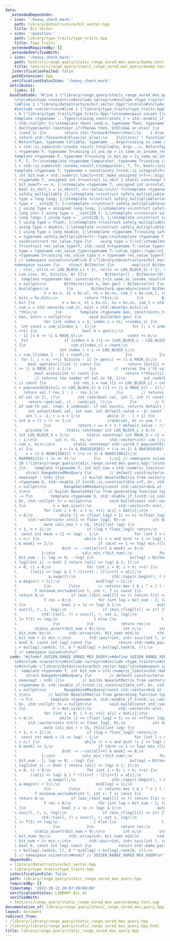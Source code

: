 ```yaml
---
data:
  _extendedDependsOn:
  - icon: ':heavy_check_mark:'
    path: library/datastructure/bit_vector.hpp
    title: Bit Vector
  - icon: ':question:'
    path: library/type_traits/type_traits.hpp
    title: Type Traits
  _extendedRequiredBy: []
  _extendedVerifiedWith:
  - icon: ':heavy_check_mark:'
    path: test/src/range_query/static_range_xored_mex_query/dummy.test.cpp
    title: test/src/range_query/static_range_xored_mex_query/dummy.test.cpp
  _isVerificationFailed: false
  _pathExtension: hpp
  _verificationStatusIcon: ':heavy_check_mark:'
  attributes:
    links: []
  bundledCode: "#line 1 \"library/range_query/static_range_xored_mex_query.hpp\"\n\
    \n\n\n#include <cassert>\n#include <array>\n#include <type_traits>\n#include <limits>\n\
    \n#line 1 \"library/datastructure/bit_vector.hpp\"\n\n\n\n#include <cstdint>\n\
    #include <vector>\n\n#line 1 \"library/type_traits/type_traits.hpp\"\n\n\n\n#line\
    \ 6 \"library/type_traits/type_traits.hpp\"\n\nnamespace suisen {\n// ! utility\n\
    template <typename ...Types>\nusing constraints_t = std::enable_if_t<std::conjunction_v<Types...>,\
    \ std::nullptr_t>;\ntemplate <bool cond_v, typename Then, typename OrElse>\nconstexpr\
    \ decltype(auto) constexpr_if(Then&& then, OrElse&& or_else) {\n    if constexpr\
    \ (cond_v) {\n        return std::forward<Then>(then);\n    } else {\n       \
    \ return std::forward<OrElse>(or_else);\n    }\n}\n\n// ! function\ntemplate <typename\
    \ ReturnType, typename Callable, typename ...Args>\nusing is_same_as_invoke_result\
    \ = std::is_same<std::invoke_result_t<Callable, Args...>, ReturnType>;\ntemplate\
    \ <typename F, typename T>\nusing is_uni_op = is_same_as_invoke_result<T, F, T>;\n\
    template <typename F, typename T>\nusing is_bin_op = is_same_as_invoke_result<T,\
    \ F, T, T>;\n\ntemplate <typename Comparator, typename T>\nusing is_comparator\
    \ = std::is_same<std::invoke_result_t<Comparator, T, T>, bool>;\n\n// ! integral\n\
    template <typename T, typename = constraints_t<std::is_integral<T>>>\nconstexpr\
    \ int bit_num = std::numeric_limits<std::make_unsigned_t<T>>::digits;\ntemplate\
    \ <typename T, unsigned int n>\nstruct is_nbit { static constexpr bool value =\
    \ bit_num<T> == n; };\ntemplate <typename T, unsigned int n>\nstatic constexpr\
    \ bool is_nbit_v = is_nbit<T, n>::value;\n\n// ?\ntemplate <typename T>\nstruct\
    \ safely_multipliable {};\ntemplate <>\nstruct safely_multipliable<int> { using\
    \ type = long long; };\ntemplate <>\nstruct safely_multipliable<long long> { using\
    \ type = __int128_t; };\ntemplate <>\nstruct safely_multipliable<unsigned int>\
    \ { using type = unsigned long long; };\ntemplate <>\nstruct safely_multipliable<unsigned\
    \ long int> { using type = __uint128_t; };\ntemplate <>\nstruct safely_multipliable<unsigned\
    \ long long> { using type = __uint128_t; };\ntemplate <>\nstruct safely_multipliable<float>\
    \ { using type = float; };\ntemplate <>\nstruct safely_multipliable<double> {\
    \ using type = double; };\ntemplate <>\nstruct safely_multipliable<long double>\
    \ { using type = long double; };\ntemplate <typename T>\nusing safely_multipliable_t\
    \ = typename safely_multipliable<T>::type;\n\ntemplate <typename T, typename =\
    \ void>\nstruct rec_value_type {\n    using type = T;\n};\ntemplate <typename\
    \ T>\nstruct rec_value_type<T, std::void_t<typename T::value_type>> {\n    using\
    \ type = typename rec_value_type<typename T::value_type>::type;\n};\ntemplate\
    \ <typename T>\nusing rec_value_type_t = typename rec_value_type<T>::type;\n\n\
    } // namespace suisen\n\n\n#line 8 \"library/datastructure/bit_vector.hpp\"\n\n\
    namespace suisen {\n    struct BitVector {\n        explicit BitVector(int n)\
    \ : n(n), nl((n >> LOG_BLOCK_L) + 1), ns((n >> LOG_BLOCK_S) + 1), cum_l(nl, 0),\
    \ cum_s(ns, 0), bits(ns, 0) {}\n        BitVector() : BitVector(0) {}\n      \
    \  template <typename Gen, constraints_t<is_same_as_invoke_result<bool, Gen, int>>\
    \ = nullptr>\n        BitVector(int n, Gen gen) : BitVector(n) {\n           \
    \ build(gen);\n        }\n        BitVector& operator=(const BitVector& bv) {\n\
    \            n = bv.n, nl = bv.nl, ns = bv.ns, cum_l = bv.cum_l, cum_s = bv.cum_s,\
    \ bits = bv.bits;\n            return *this;\n        }\n        BitVector& operator=(BitVector&&\
    \ bv) {\n            n = bv.n, nl = bv.nl, ns = bv.ns, cum_l = std::move(bv.cum_l),\
    \ cum_s = std::move(bv.cum_s), bits = std::move(bv.bits);\n            return\
    \ *this;\n        }\n        template <typename Gen, constraints_t<is_same_as_invoke_result<bool,\
    \ Gen, int>> = nullptr>\n        void build(Gen gen) {\n            int i = 0;\n\
    \            for (int index_s = 1; index_s < ns; ++index_s) {\n              \
    \  int count = cum_s[index_s - 1];\n                for (; i < index_s << LOG_BLOCK_S;\
    \ ++i) {\n                    bool b = gen(i);\n                    bits[index_s\
    \ - 1] |= b << (i & MASK_S);\n                    count += b;\n              \
    \  }\n                if (index_s & ((1 << (LOG_BLOCK_L - LOG_BLOCK_S)) - 1))\
    \ {\n                    cum_s[index_s] = count;\n                } else {\n \
    \                   int index_l = i >> LOG_BLOCK_L;\n                    cum_l[index_l]\
    \ = cum_l[index_l - 1] + count;\n                }\n            }\n          \
    \  for (; i < n; ++i) bits[ns - 1] |= gen(i) << (i & MASK_S);\n        }\n   \
    \     bool operator[](int i) const {\n            return (bits[i >> LOG_BLOCK_S]\
    \ >> (i & MASK_S)) & 1;\n        }\n        // returns the i'th val (i: 0-indexed)\n\
    \        bool access(int i) const {\n            return (*this)[i];\n        }\n\
    \        // returns the number of val in [0, i)\n        int rank(bool val, int\
    \ i) const {\n            int res_1 = cum_l[i >> LOG_BLOCK_L] + cum_s[i >> LOG_BLOCK_S]\
    \ + popcount8(bits[i >> LOG_BLOCK_S] & ((1 << (i & MASK_S)) - 1));\n         \
    \   return val ? res_1 : i - res_1;\n        }\n        // returns the number\
    \ of val in [l, r)\n        int rank(bool val, int l, int r) const {\n       \
    \     return rank(val, r) - rank(val, l);\n        }\n        // find the index\
    \ of num'th val. (num: 1-indexed). if not exists, returns default_value.\n   \
    \     int select(bool val, int num, int default_value = -1) const {\n        \
    \    int l = -1, r = n + 1;\n            while (r - l > 1) {\n               \
    \ int m = (l + r) >> 1;\n                (rank(val, m) >= num ? r : l) = m;\n\
    \            }\n            return r == n + 1 ? default_value : r;\n        }\n\
    \    private:\n        static constexpr int LOG_BLOCK_L = 8;\n        static constexpr\
    \ int LOG_BLOCK_S = 3;\n        static constexpr int MASK_S = (1 << LOG_BLOCK_S)\
    \ - 1;\n\n        int n, nl, ns;\n        std::vector<int> cum_l;\n        std::vector<std::uint8_t>\
    \ cum_s, bits;\n\n        static constexpr std::uint8_t popcount8(std::uint8_t\
    \ x) {\n            x = (x & 0b01010101) + ((x >> 1) & 0b01010101);\n        \
    \    x = (x & 0b00110011) + ((x >> 2) & 0b00110011);\n            return (x &\
    \ 0b00001111) + (x >> 4);\n        }\n    };\n} // namespace suisen\n\n\n#line\
    \ 10 \"library/range_query/static_range_xored_mex_query.hpp\"\n\nnamespace suisen\
    \ {\n    template <typename T, int bit_num = std::numeric_limits<std::make_unsigned_t<T>>::digits>\n\
    \    struct RangeXoredMexQuery {\n        // default constructor\n        RangeXoredMexQuery()\
    \ noexcept : n(0) {}\n        // builds WaveletMatrix from vector\n        template\
    \ <typename U, std::enable_if_t<std::is_constructible_v<T, U>, std::nullptr_t>\
    \ = nullptr>\n        RangeXoredMexQuery(const std::vector<U>& a) { build(a);\
    \ }\n\n        // builds WaveletMatrix from generating function typed as (int)\
    \ -> T\n        template <typename U, std::enable_if_t<std::is_constructible_v<T,\
    \ U>, std::nullptr_t> = nullptr>\n        void build(const std::vector<U> &dat)\
    \ {\n            n = dat.size();\n            std::vector<T> a(n), l(n), r(n);\n\
    \            for (int i = 0; i < n; ++i) a[i] = dat[i];\n\n            int floor_log2\
    \ = 0;\n            while (1 << (floor_log2 + 1) <= n) ++floor_log2;\n       \
    \     std::vector<int> cnt(1 << floor_log2, 0);\n            int dcnt = 0;\n\n\
    \            auto calc_min_r = [&, this](int log) {\n                min_r[log].assign(n\
    \ + 1, n + 1);\n                if (log > floor_log2) return;\n              \
    \  const int mask = (1 << log) - 1;\n                for (int l = 0, r = 0; l\
    \ < n;) {\n                    while (r < n and dcnt != 1 << log) dcnt += ++cnt[a[r++]\
    \ & mask] == 1;\n                    if (dcnt == 1 << log) min_r[log][l] = r;\n\
    \                    dcnt -= --cnt[a[l++] & mask] == 0;\n                }\n \
    \           };\n\n            calc_min_r(bit_num);\n            for (int log =\
    \ bit_num - 1; log >= 0; --log) {\n                bv[log] = BitVector(n, [&a,\
    \ log](int i) -> bool { return (a[i] >> log) & 1; });\n                int li\
    \ = 0, ri = 0;\n                for (int i = 0; i < n; ++i) {\n              \
    \      ((a[i] >> log) & 1 ? r[ri++] : l[li++]) = a[i];\n                }\n  \
    \              a.swap(l);\n                std::copy(r.begin(), r.begin() + ri,\
    \ a.begin() + li);\n                mid[log] = li;\n                calc_min_r(log);\n\
    \            }\n        }\n\n        // returns mex { A_i ^ x | l <= i < r }\n\
    \        T minimum_excluded(int l, int r, T x) const {\n            if (x >> bit_num)\
    \ return 0;\n            if (min_r[bit_num][l] <= r) return T(1) << bit_num;\n\
    \            T res = 0;\n            for (int log = bit_num - 1; log >= 0; --log)\
    \ {\n                bool z = (x >> log) & 1;\n                auto [zl, zr] =\
    \ succ(l, r, z, log);\n                if (min_r[log][zl] <= zr) {\n         \
    \           std::tie(l, r) = succ(l, r, not z, log);\n                    res\
    \ |= T(1) << log;\n                } else {\n                    l = zl, r = zr;\n\
    \                }\n            }\n            return res;\n        }\n\n    private:\n\
    \        static_assert(bit_num > 0);\n\n        int n;\n        std::array<BitVector,\
    \ bit_num> bv;\n        std::array<int, bit_num> mid;\n        std::array<std::vector<int>,\
    \ bit_num + 1> min_r;\n\n        std::pair<int, int> succ(int l, int r, const\
    \ bool b, const int log) const {\n            return std::make_pair(b * mid[log]\
    \ + bv[log].rank(b, l), b * mid[log] + bv[log].rank(b, r));\n        }\n    };\n\
    } // namespace suisen\n\n\n"
  code: "#ifndef SUISEN_RANGE_XORED_MEX_QUERY\n#define SUISEN_RANGE_XORED_MEX_QUERY\n\
    \n#include <cassert>\n#include <array>\n#include <type_traits>\n#include <limits>\n\
    \n#include \"library/datastructure/bit_vector.hpp\"\n\nnamespace suisen {\n  \
    \  template <typename T, int bit_num = std::numeric_limits<std::make_unsigned_t<T>>::digits>\n\
    \    struct RangeXoredMexQuery {\n        // default constructor\n        RangeXoredMexQuery()\
    \ noexcept : n(0) {}\n        // builds WaveletMatrix from vector\n        template\
    \ <typename U, std::enable_if_t<std::is_constructible_v<T, U>, std::nullptr_t>\
    \ = nullptr>\n        RangeXoredMexQuery(const std::vector<U>& a) { build(a);\
    \ }\n\n        // builds WaveletMatrix from generating function typed as (int)\
    \ -> T\n        template <typename U, std::enable_if_t<std::is_constructible_v<T,\
    \ U>, std::nullptr_t> = nullptr>\n        void build(const std::vector<U> &dat)\
    \ {\n            n = dat.size();\n            std::vector<T> a(n), l(n), r(n);\n\
    \            for (int i = 0; i < n; ++i) a[i] = dat[i];\n\n            int floor_log2\
    \ = 0;\n            while (1 << (floor_log2 + 1) <= n) ++floor_log2;\n       \
    \     std::vector<int> cnt(1 << floor_log2, 0);\n            int dcnt = 0;\n\n\
    \            auto calc_min_r = [&, this](int log) {\n                min_r[log].assign(n\
    \ + 1, n + 1);\n                if (log > floor_log2) return;\n              \
    \  const int mask = (1 << log) - 1;\n                for (int l = 0, r = 0; l\
    \ < n;) {\n                    while (r < n and dcnt != 1 << log) dcnt += ++cnt[a[r++]\
    \ & mask] == 1;\n                    if (dcnt == 1 << log) min_r[log][l] = r;\n\
    \                    dcnt -= --cnt[a[l++] & mask] == 0;\n                }\n \
    \           };\n\n            calc_min_r(bit_num);\n            for (int log =\
    \ bit_num - 1; log >= 0; --log) {\n                bv[log] = BitVector(n, [&a,\
    \ log](int i) -> bool { return (a[i] >> log) & 1; });\n                int li\
    \ = 0, ri = 0;\n                for (int i = 0; i < n; ++i) {\n              \
    \      ((a[i] >> log) & 1 ? r[ri++] : l[li++]) = a[i];\n                }\n  \
    \              a.swap(l);\n                std::copy(r.begin(), r.begin() + ri,\
    \ a.begin() + li);\n                mid[log] = li;\n                calc_min_r(log);\n\
    \            }\n        }\n\n        // returns mex { A_i ^ x | l <= i < r }\n\
    \        T minimum_excluded(int l, int r, T x) const {\n            if (x >> bit_num)\
    \ return 0;\n            if (min_r[bit_num][l] <= r) return T(1) << bit_num;\n\
    \            T res = 0;\n            for (int log = bit_num - 1; log >= 0; --log)\
    \ {\n                bool z = (x >> log) & 1;\n                auto [zl, zr] =\
    \ succ(l, r, z, log);\n                if (min_r[log][zl] <= zr) {\n         \
    \           std::tie(l, r) = succ(l, r, not z, log);\n                    res\
    \ |= T(1) << log;\n                } else {\n                    l = zl, r = zr;\n\
    \                }\n            }\n            return res;\n        }\n\n    private:\n\
    \        static_assert(bit_num > 0);\n\n        int n;\n        std::array<BitVector,\
    \ bit_num> bv;\n        std::array<int, bit_num> mid;\n        std::array<std::vector<int>,\
    \ bit_num + 1> min_r;\n\n        std::pair<int, int> succ(int l, int r, const\
    \ bool b, const int log) const {\n            return std::make_pair(b * mid[log]\
    \ + bv[log].rank(b, l), b * mid[log] + bv[log].rank(b, r));\n        }\n    };\n\
    } // namespace suisen\n\n#endif // SUISEN_RANGE_XORED_MEX_QUERY\n"
  dependsOn:
  - library/datastructure/bit_vector.hpp
  - library/type_traits/type_traits.hpp
  isVerificationFile: false
  path: library/range_query/static_range_xored_mex_query.hpp
  requiredBy: []
  timestamp: '2022-10-13 20:07:26+09:00'
  verificationStatus: LIBRARY_ALL_AC
  verifiedWith:
  - test/src/range_query/static_range_xored_mex_query/dummy.test.cpp
documentation_of: library/range_query/static_range_xored_mex_query.hpp
layout: document
redirect_from:
- /library/library/range_query/static_range_xored_mex_query.hpp
- /library/library/range_query/static_range_xored_mex_query.hpp.html
title: library/range_query/static_range_xored_mex_query.hpp
---
```

